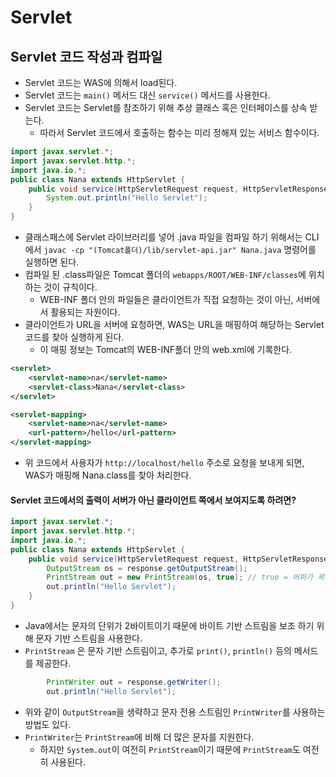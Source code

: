 # Servlet
## Servlet 코드 작성과 컴파일
* Servlet 코드는 WAS에 의해서 load된다.
* Servlet 코드는 `main()` 메서드 대신 `service()` 메서드를 사용한다.
* Servlet 코드는 Servlet를 참조하기 위해 추상 클래스 혹은 인터페이스를 상속 받는다.
  * 따라서 Servlet 코드에서 호출하는 함수는 미리 정해져 있는 서비스 함수이다.
```java
import javax.servlet.*;
import javax.servlet.http.*;
import java.io.*;
public class Nana extends HttpServlet {
    public void service(HttpServletRequest request, HttpServletResponse response) throws IOException, ServletException {
        System.out.println("Hello Servlet");
    }
}
```
* 클래스패스에 Servlet 라이브러리를 넣어 .java 파일을 컴파일 하기 위해서는 CLI에서 `javac -cp "(Tomcat폴더)/lib/servlet-api.jar" Nana.java` 명령어를 실행하면 된다.
* 컴파일 된 .class파일은 Tomcat 폴더의 `webapps/ROOT/WEB-INF/classes`에 위치하는 것이 규칙이다.
  * WEB-INF 폴더 안의 파일들은 클라이언트가 직접 요청하는 것이 아닌, 서버에서 활용되는 자원이다. 
* 클라이언트가 URL을 서버에 요청하면, WAS는 URL을 매핑하여 해당하는 Servlet 코드를 찾아 실행하게 된다.
  * 이 매핑 정보는 Tomcat의 WEB-INF폴더 안의 web.xml에 기록한다.
```xml
<servlet>
    <servlet-name>na</servlet-name>
    <servlet-class>Nana</servlet-class>
</servlet>

<servlet-mapping>
    <servlet-name>na</servlet-name>
    <url-pattern>/hello</url-pattern>
</servlet-mapping>
```
* 위 코드에서 사용자가 `http://localhost/hello` 주소로 요청을 보내게 되면, WAS가 매핑해 Nana.class를 찾아 처리한다.

#### Servlet 코드에서의 출력이 서버가 아닌 클라이언트 쪽에서 보여지도록 하려면?
```java
import javax.servlet.*;
import javax.servlet.http.*;
import java.io.*;
public class Nana extends HttpServlet {
    public void service(HttpServletRequest request, HttpServletResponse response) throws IOException, ServletException {
        OutputStream os = response.getOutputStream();
        PrintStream out = new PrintStream(os, true); // true = 버퍼가 꽉차지 않아도 전송하겠다.
        out.println("Hello Servlet");
    }
}
```
* Java에서는 문자의 단위가 2바이트이기 때문에 바이트 기반 스트림을 보조 하기 위해 문자 기반 스트림을 사용한다.
* `PrintStream` 은 문자 기반 스트림이고, 추가로 `print()`, `println()` 등의 메서드를 제공한다.
```java
        PrintWriter out = response.getWriter();
        out.println("Hello Servlet");
```
* 위와 같이 `OutputStream`을 생략하고 문자 전용 스트림인 `PrintWriter`를 사용하는 방법도 있다.
* `PrintWriter`는 `PrintStream`에 비해 더 많은 문자를 지원한다.
  * 하지만 `System.out`이 여전히 `PrintStream`이기 때문에 `PrintStream`도 여전히 사용된다.